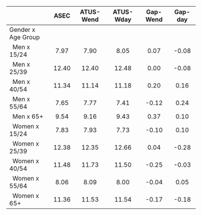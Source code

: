 
|                      |         ASEC |    ATUS-Wend |    ATUS-Wday |     Gap-Wend |      Gap-day |
| -------------------- | :----------: | :----------: | :----------: | :----------: | :----------: |
| Gender x Age Group   |              |              |              |              |              |
| &nbsp;&nbsp;Men x 15/24 |         7.97 |         7.90 |         8.05 |         0.07 |        -0.08 |
| &nbsp;&nbsp;Men x 25/39 |        12.40 |        12.40 |        12.48 |         0.00 |        -0.08 |
| &nbsp;&nbsp;Men x 40/54 |        11.34 |        11.14 |        11.18 |         0.20 |         0.16 |
| &nbsp;&nbsp;Men x 55/64 |         7.65 |         7.77 |         7.41 |        -0.12 |         0.24 |
| &nbsp;&nbsp;Men x 65+ |         9.54 |         9.16 |         9.43 |         0.37 |         0.10 |
| &nbsp;&nbsp;Women x 15/24 |         7.83 |         7.93 |         7.73 |        -0.10 |         0.10 |
| &nbsp;&nbsp;Women x 25/39 |        12.38 |        12.35 |        12.66 |         0.04 |        -0.28 |
| &nbsp;&nbsp;Women x 40/54 |        11.48 |        11.73 |        11.50 |        -0.25 |        -0.03 |
| &nbsp;&nbsp;Women x 55/64 |         8.06 |         8.09 |         8.00 |        -0.04 |         0.05 |
| &nbsp;&nbsp;Women x 65+ |        11.36 |        11.53 |        11.54 |        -0.17 |        -0.18 |

